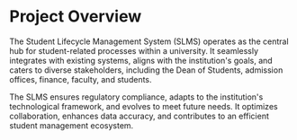 # Project Overview

The Student Lifecycle Management System (SLMS) operates as the central hub for student-related processes within a university. It seamlessly integrates with existing systems, aligns with the institution's goals, and caters to diverse stakeholders, including the Dean of Students, admission offices, finance, faculty, and students.

The SLMS ensures regulatory compliance, adapts to the institution's technological framework, and evolves to meet future needs. It optimizes collaboration, enhances data accuracy, and contributes to an efficient student management ecosystem.
